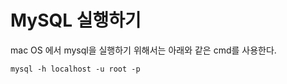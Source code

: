 # MySQL 실행하기
mac OS 에서 mysql을 실행하기 위해서는 아래와 같은 cmd를 사용한다.


```shell script
mysql -h localhost -u root -p
```